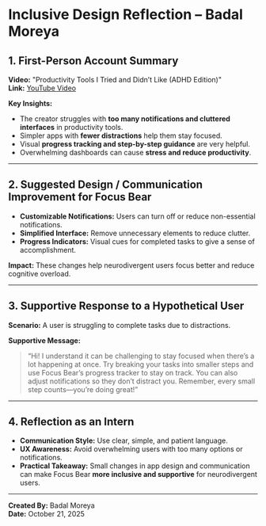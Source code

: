 # Inclusive Design Reflection – Badal Moreya

## 1. First-Person Account Summary
**Video:** "Productivity Tools I Tried and Didn’t Like (ADHD Edition)"  
**Link:** [YouTube Video](https://www.youtube.com/watch?v=3z3Y3uAoErg)

**Key Insights:**  
- The creator struggles with **too many notifications and cluttered interfaces** in productivity tools.  
- Simpler apps with **fewer distractions** help them stay focused.  
- Visual **progress tracking and step-by-step guidance** are very helpful.  
- Overwhelming dashboards can cause **stress and reduce productivity**.  

---

## 2. Suggested Design / Communication Improvement for Focus Bear
- **Customizable Notifications:** Users can turn off or reduce non-essential notifications.  
- **Simplified Interface:** Remove unnecessary elements to reduce clutter.  
- **Progress Indicators:** Visual cues for completed tasks to give a sense of accomplishment.  

**Impact:** These changes help neurodivergent users focus better and reduce cognitive overload.  

---

## 3. Supportive Response to a Hypothetical User
**Scenario:** A user is struggling to complete tasks due to distractions.  

**Supportive Message:**  
> “Hi! I understand it can be challenging to stay focused when there’s a lot happening at once. Try breaking your tasks into smaller steps and use Focus Bear’s progress tracker to stay on track. You can also adjust notifications so they don’t distract you. Remember, every small step counts—you’re doing great!”  

---

## 4. Reflection as an Intern
- **Communication Style:** Use clear, simple, and patient language.  
- **UX Awareness:** Avoid overwhelming users with too many options or notifications.  
- **Practical Takeaway:** Small changes in app design and communication can make Focus Bear **more inclusive and supportive** for neurodivergent users.  

---

**Created By:** Badal Moreya  
**Date:** October 21, 2025
